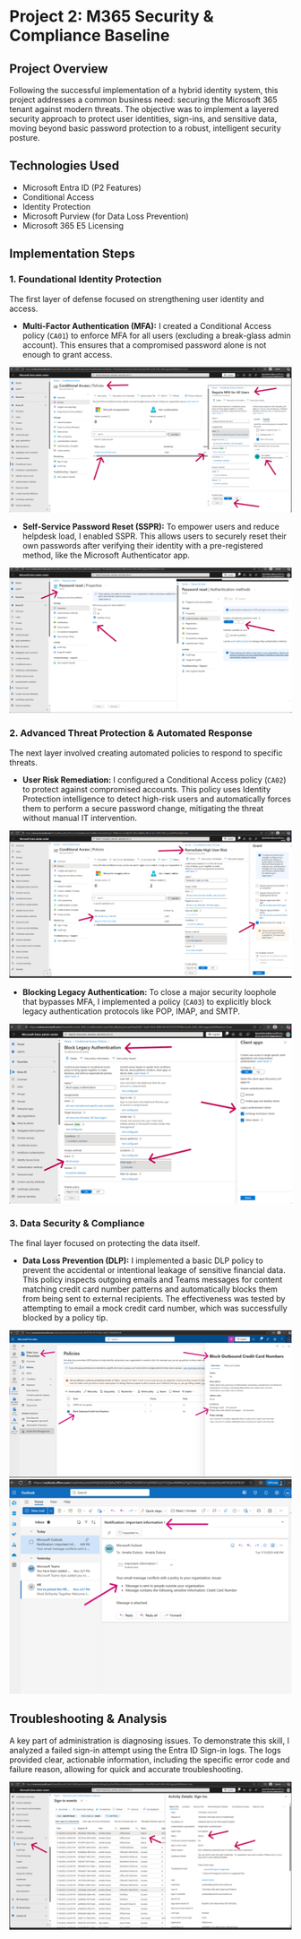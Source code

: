 # Project 2: M365 Security & Compliance Baseline

## Project Overview

Following the successful implementation of a hybrid identity system, this project addresses a common business need: securing the Microsoft 365 tenant against modern threats. The objective was to implement a layered security approach to protect user identities, sign-ins, and sensitive data, moving beyond basic password protection to a robust, intelligent security posture.

## Technologies Used

*   Microsoft Entra ID (P2 Features)
*   Conditional Access
*   Identity Protection
*   Microsoft Purview (for Data Loss Prevention)
*   Microsoft 365 E5 Licensing

## Implementation Steps

### 1. Foundational Identity Protection

The first layer of defense focused on strengthening user identity and access.

*   **Multi-Factor Authentication (MFA):** I created a Conditional Access policy (`CA01`) to enforce MFA for all users (excluding a break-glass admin account). This ensures that a compromised password alone is not enough to grant access.

![MFA Conditional Access Policy](screenshot-2-01-mfa-policy.png)

*   **Self-Service Password Reset (SSPR):** To empower users and reduce helpdesk load, I enabled SSPR. This allows users to securely reset their own passwords after verifying their identity with a pre-registered method, like the Microsoft Authenticator app.

![SSPR Configuration](screenshot-2-02-sspr-config.png)

### 2. Advanced Threat Protection & Automated Response

The next layer involved creating automated policies to respond to specific threats.

*   **User Risk Remediation:** I configured a Conditional Access policy (`CA02`) to protect against compromised accounts. This policy uses Identity Protection intelligence to detect high-risk users and automatically forces them to perform a secure password change, mitigating the threat without manual IT intervention.

![User Risk Remediation Policy](screenshot-2-04-user-risk-policy.png)

*   **Blocking Legacy Authentication:** To close a major security loophole that bypasses MFA, I implemented a policy (`CA03`) to explicitly block legacy authentication protocols like POP, IMAP, and SMTP.

![Block Legacy Authentication Policy](screenshot-2-05-block-legacy-policy.png)

### 3. Data Security & Compliance

The final layer focused on protecting the data itself.

*   **Data Loss Prevention (DLP):** I implemented a basic DLP policy to prevent the accidental or intentional leakage of sensitive financial data. This policy inspects outgoing emails and Teams messages for content matching credit card number patterns and automatically blocks them from being sent to external recipients. The effectiveness was tested by attempting to email a mock credit card number, which was successfully blocked by a policy tip.

![DLP Policy Tip in Action](screenshot-2-06-dlp-in-action1.png)
![DLP Policy Tip in Action](screenshot-2-06-dlp-in-action2.png)

## Troubleshooting & Analysis

A key part of administration is diagnosing issues. To demonstrate this skill, I analyzed a failed sign-in attempt using the Entra ID Sign-in logs. The logs provided clear, actionable information, including the specific error code and failure reason, allowing for quick and accurate troubleshooting.

![Investigating a Failed Sign-in Log](screenshot-2-03-signin-log-failure.png)
